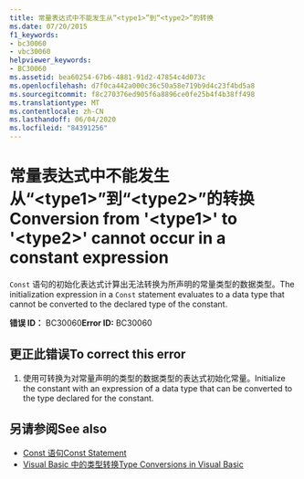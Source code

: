 ```yaml
---
title: 常量表达式中不能发生从“<type1>”到“<type2>”的转换
ms.date: 07/20/2015
f1_keywords:
- bc30060
- vbc30060
helpviewer_keywords:
- BC30060
ms.assetid: bea60254-67b6-4881-91d2-47854c4d073c
ms.openlocfilehash: d7f0ca442a000c36c50a58e719b9d4c23f4bd5a8
ms.sourcegitcommit: f8c270376ed905f6a8896ce0fe25b4f4b38ff498
ms.translationtype: MT
ms.contentlocale: zh-CN
ms.lasthandoff: 06/04/2020
ms.locfileid: "84391256"
---
```

# <a name="conversion-from-type1-to-type2-cannot-occur-in-a-constant-expression"></a><span data-ttu-id="abcb0-102">常量表达式中不能发生从“\<type1>”到“\<type2>”的转换</span><span class="sxs-lookup"><span data-stu-id="abcb0-102">Conversion from '\<type1>' to '\<type2>' cannot occur in a constant expression</span></span>
<span data-ttu-id="abcb0-103">`Const` 语句的初始化表达式计算出无法转换为所声明的常量类型的数据类型。</span><span class="sxs-lookup"><span data-stu-id="abcb0-103">The initialization expression in a `Const` statement evaluates to a data type that cannot be converted to the declared type of the constant.</span></span>  
  
 <span data-ttu-id="abcb0-104">**错误 ID：** BC30060</span><span class="sxs-lookup"><span data-stu-id="abcb0-104">**Error ID:** BC30060</span></span>  
  
## <a name="to-correct-this-error"></a><span data-ttu-id="abcb0-105">更正此错误</span><span class="sxs-lookup"><span data-stu-id="abcb0-105">To correct this error</span></span>  
  
1. <span data-ttu-id="abcb0-106">使用可转换为对常量声明的类型的数据类型的表达式初始化常量。</span><span class="sxs-lookup"><span data-stu-id="abcb0-106">Initialize the constant with an expression of a data type that can be converted to the type declared for the constant.</span></span>  
  
## <a name="see-also"></a><span data-ttu-id="abcb0-107">另请参阅</span><span class="sxs-lookup"><span data-stu-id="abcb0-107">See also</span></span>

- [<span data-ttu-id="abcb0-108">Const 语句</span><span class="sxs-lookup"><span data-stu-id="abcb0-108">Const Statement</span></span>](../language-reference/statements/const-statement.md)
- [<span data-ttu-id="abcb0-109">Visual Basic 中的类型转换</span><span class="sxs-lookup"><span data-stu-id="abcb0-109">Type Conversions in Visual Basic</span></span>](../programming-guide/language-features/data-types/type-conversions.md)
